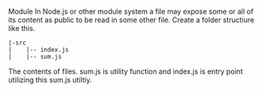 Module
In Node.js or other module system a file may expose some or all of its content as public to be read in some other file. Create a folder structiure like this.

    |-src
	|    |-- index.js
	|    |-- sum.js

The contents of files. sum.js is utility function and index.js is entry point utilizing this sum.js utiltiy. 

<!--stackedit_data:
eyJoaXN0b3J5IjpbLTExNzM1MzE4ODIsLTQwMTgwNzgyMCwtMj
A4ODc0NjYxMl19
-->
